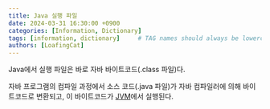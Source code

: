 ```yaml
---
title: Java 실행 파일
date: 2024-03-31 16:30:00 +0900
categories: [Information, Dictionary]
tags: [information, dictionary]     # TAG names should always be lowercase
authors: [LoafingCat]
---
```


Java에서 실행 파일은 바로 자바 바이트코드(.class 파일)다.

자바 프로그램의 컴파일 과정에서 소스 코드(.java 파일)가 자바 컴파일러에 의해 바이트코드로 변환되고, 이 바이트코드가 [JVM]()에서 실행된다.